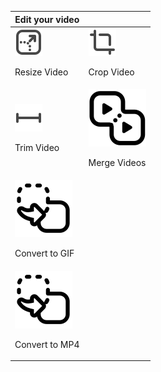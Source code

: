 |Edit your video| |
|---------------|------- |
|<div>![Resize Video](../images/qa_icons/resize.svg)<p>Resize Video</p></div>|<div>![Crop Video](../images/qa_icons/crop.svg)<p>Crop Video</p></div>  |
|<div>![Trim Video](../images/qa_icons/trim.svg)<p>Trim Video</p></div> |<div>![Merge Videos](../images/merge-video.svg)<p>Merge Videos</p></div>  |
|<div>![Convert to GIF](../images/convert-to-gif.svg)<p>Convert to GIF</p></div> | |
|<div>![Convert to MP4](../images/convert-to-mp4.svg)<p>Convert to MP4</p></div> | |
